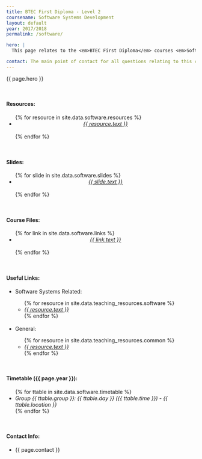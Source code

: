 ```yaml
---
title: BTEC First Diploma - Level 2
coursename: Software Systems Development
layout: default
year: 2017/2018
permalink: /software/

hero: |
  This page relates to the <em>BTEC First Diploma</em> courses <em>Software Systems Development</em> and <em>Computational Thinking</em> running at Bridgend College during the academic year 2017/2018. Course notes and program files will be available to download here and will be updated as new material is added. Comments and questions welcome at any time.

contact: The main point of contact for all questions relating to this course will be <a href="/contact" target="_blank">Scott Morgan</a> (<a href="mailto:smorgan@bridgend.ac.uk" target="_blank">smorgan@bridgend.ac.uk</a>). Support will be provided via e-mail or during class.
---
```


<p>{{ page.hero }}</p>
<br/>

<h4>Resources:</h4>
<ul>
  {% for resource in site.data.software.resources %}
    <li><center><a href="{{ resource.url }}" class="btn btn-ghost" target="_blank"><em>{{ resource.text }}</em></a></center></li><br/>
  {% endfor %}
</ul> 
<br/>

<h4>Slides:</h4>
<ul>
  {% for slide in site.data.software.slides %}
    <li><center><a href="{{ slide.url }}" class="btn btn-ghost" target="_blank"><em>{{ slide.text }}</em></a></center></li><br/>
  {% endfor %}
</ul> 
<br/>

<h4>Course Files:</h4>
<ul>
  {% for link in site.data.software.links %}
    <li><center><a href="{{ link.url }}" class="btn btn-ghost" target="_blank"><em>{{ link.text }}</em></a></center></li><br/>
  {% endfor %}
</ul>
<br/>

<h4>Useful Links:</h4>
<ul>
  <li>Software Systems Related:</li>
  <ul>
    {% for resource in site.data.teaching_resources.software %}
      <li><a href="{{ resource.url }}" target="_blank"><em>{{ resource.text }}</em></a></li>
    {% endfor %}
  </ul>
  <br/>
  <li>General:</li>
  <ul>
    {% for resource in site.data.teaching_resources.common %}
      <li><a href="{{ resource.url }}" target="_blank"><em>{{ resource.text }}</em></a></li>
    {% endfor %}
  </ul>
</ul>
<br/>

<h4>Timetable ({{ page.year }}):</h4>
<ul>
  {% for ttable in site.data.software.timetable %}
    <li><em>Group {{ ttable.group }}: {{ ttable.day }} ({{ ttable.time }}) - {{ ttable.location }}</em></li>
  {% endfor %}
</ul>
<br/>

<h4>Contact Info:</h4>
<ul>
  <li>{{ page.contact }}</li>
</ul>


